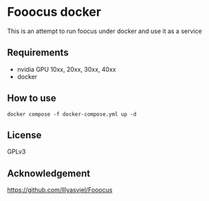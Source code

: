 # Fooocus docker

This is an attempt to run foocus under docker and use it as a service

## Requirements

- nvidia GPU 10xx, 20xx, 30xx, 40xx
- docker

## How to use

```
docker compose -f docker-compose.yml up -d
```

## License

GPLv3

## Acknowledgement

https://github.com/lllyasviel/Fooocus


